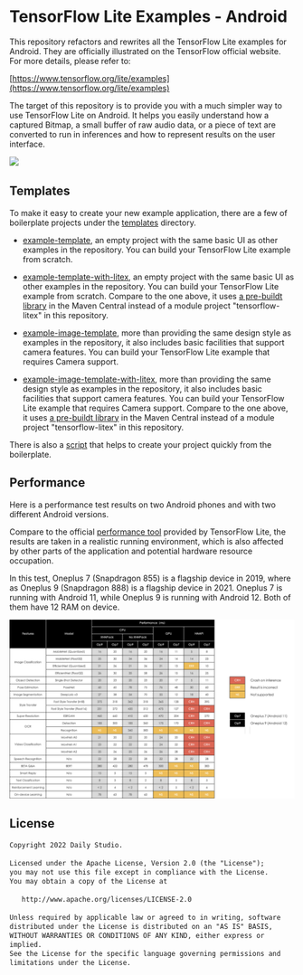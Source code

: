# TensorFlow Lite Examples - Android

This repository refactors and rewrites all the TensorFlow Lite examples for Android. They are officially illustrated on the TensorFlow official website. For more details, please refer to:

[https://www.tensorflow.org/lite/examples](https://www.tensorflow.org/lite/examples)

The target of this repository is to provide you with a much simpler way to use TensorFlow Lite on Android. It helps you easily understand how a captured Bitmap, a small buffer of raw audio data, or a piece of text are converted to run in inferences and how to represent results on the user interface.

[![](.github/youtube.png)](https://www.youtube.com/watch?v=ctn-t1pg9pA&feature=youtu.be)

## Templates
To make it easy to create your new example application, there are a few of boilerplate projects under the [templates](./templates) directory.

- [example-template](./templates/example-template), an empty project with the same basic UI as other examples in the repository. You can build your TensorFlow Lite example from scratch. 

- [example-template-with-litex](./templates/example-template), an empty project with the same basic UI as other examples in the repository. You can build your TensorFlow Lite example from scratch. Compare to the one above, it uses [a pre-buildt library](https://search.maven.org/artifact/cn.dailystudio/tensorflow-litex/1.4.5/aar) in the Maven Central instead of a module project "tensorflow-litex" in this repository.

- [example-image-template](./templates/example-image-template), more than providing the same design style as examples in the repository, it also includes basic facilities that support camera features. You can build your TensorFlow Lite example that requires Camera support.

- [example-image-template-with-litex](./templates/example-image-template), more than providing the same design style as examples in the repository, it also includes basic facilities that support camera features. You can build your TensorFlow Lite example that requires Camera support. Compare to the one above, it uses [a pre-buildt library](https://search.maven.org/artifact/cn.dailystudio/tensorflow-litex/1.4.5/aar) in the Maven Central instead of a module project "tensorflow-litex" in this repository.


There is also a [script](./scripts) that helps to create your project quickly from the boilerplate.

## Performance

Here is a performance test results on two Android phones and with two different Android versions. 

Compare to the official [performance tool](https://www.tensorflow.org/lite/performance/measurement) provided by TensorFlow Lite, the results are taken in a realistic running environment, which is also affected by other parts of the application and potential hardware resource occupation.

In this test, Oneplus 7 (Snapdragon 855) is a flagship device in 2019, where as Oneplus 9 (Snapdragon 888) is a flagship device in 2021. Oneplus 7 is running with Android 11, while Oneplus 9 is running with Android 12. Both of them have 12 RAM on device.

[![](.github/performance.png)]()


## License

    Copyright 2022 Daily Studio.

    Licensed under the Apache License, Version 2.0 (the "License");
    you may not use this file except in compliance with the License.
    You may obtain a copy of the License at
    
       http://www.apache.org/licenses/LICENSE-2.0
    
    Unless required by applicable law or agreed to in writing, software
    distributed under the License is distributed on an "AS IS" BASIS,
    WITHOUT WARRANTIES OR CONDITIONS OF ANY KIND, either express or implied.
    See the License for the specific language governing permissions and
    limitations under the License.

